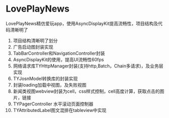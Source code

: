 # LovePlayNews
LovePlayNews精仿爱玩app，使用AsyncDisplayKit提高流畅性，项目结构及代码清晰明了

1. 项目结构清晰明了划分
2. 广告启动图封装实现
3. TabBarController和NavigationController封装
4. AsyncDisplayKit的使用，提高UI流畅性60fps
5. 网络请求库TYHttpManager封装(支持http,Batch，Chain多请求)，及业务层实现
6. TYJosnModel转换库的封装实现
7. 封装loading加载中视图，及失败视图
8. 新闻类视图webview封装为cell，css样式控制，cell高度计算，获取点击的图片，链接
9. TYPagerController 水平滚动页面控制器
10. TYAttributedLabel图文混排在tableview中实现
